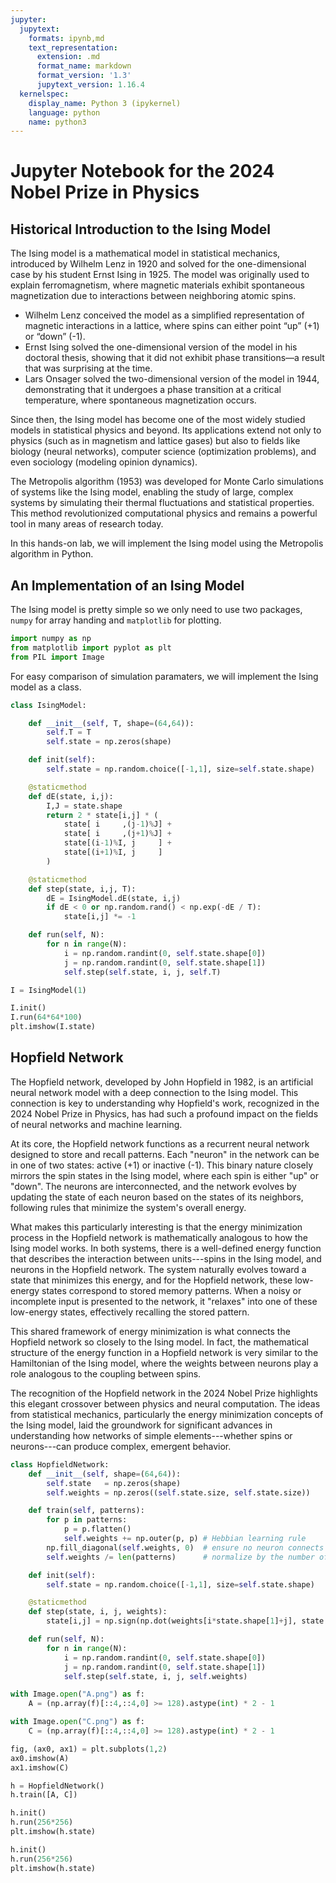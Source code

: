 ```yaml
---
jupyter:
  jupytext:
    formats: ipynb,md
    text_representation:
      extension: .md
      format_name: markdown
      format_version: '1.3'
      jupytext_version: 1.16.4
  kernelspec:
    display_name: Python 3 (ipykernel)
    language: python
    name: python3
---
```


# Jupyter Notebook for the 2024 Nobel Prize in Physics


## Historical Introduction to the Ising Model

The Ising model is a mathematical model in statistical mechanics, introduced by Wilhelm Lenz in 1920 and solved for the one-dimensional case by his student Ernst Ising in 1925. The model was originally used to explain ferromagnetism, where magnetic materials exhibit spontaneous magnetization due to interactions between neighboring atomic spins.

* Wilhelm Lenz conceived the model as a simplified representation of magnetic interactions in a lattice, where spins can either point “up” (+1) or “down” (-1).
* Ernst Ising solved the one-dimensional version of the model in his doctoral thesis, showing that it did not exhibit phase transitions—a result that was surprising at the time.
* Lars Onsager solved the two-dimensional version of the model in 1944, demonstrating that it undergoes a phase transition at a critical temperature, where spontaneous magnetization occurs.

Since then, the Ising model has become one of the most widely studied models in statistical physics and beyond. Its applications extend not only to physics (such as in magnetism and lattice gases) but also to fields like biology (neural networks), computer science (optimization problems), and even sociology (modeling opinion dynamics).

The Metropolis algorithm (1953) was developed for Monte Carlo simulations of systems like the Ising model, enabling the study of large, complex systems by simulating their thermal fluctuations and statistical properties. This method revolutionized computational physics and remains a powerful tool in many areas of research today.

In this hands-on lab, we will implement the Ising model using the Metropolis algorithm in Python.


## An Implementation of an Ising Model

The Ising model is pretty simple so we only need to use two packages, `numpy` for array handing and `matplotlib` for plotting.

```python
import numpy as np
from matplotlib import pyplot as plt
from PIL import Image
```

For easy comparison of simulation paramaters, we will implement the Ising model as a class.

```python
class IsingModel:

    def __init__(self, T, shape=(64,64)):
        self.T = T
        self.state = np.zeros(shape)

    def init(self):
        self.state = np.random.choice([-1,1], size=self.state.shape)

    @staticmethod
    def dE(state, i,j):
        I,J = state.shape
        return 2 * state[i,j] * (
            state[ i     ,(j-1)%J] +
            state[ i     ,(j+1)%J] +
            state[(i-1)%I, j     ] +
            state[(i+1)%I, j     ]
        )

    @staticmethod
    def step(state, i,j, T):
        dE = IsingModel.dE(state, i,j)
        if dE < 0 or np.random.rand() < np.exp(-dE / T):
            state[i,j] *= -1

    def run(self, N):
        for n in range(N):
            i = np.random.randint(0, self.state.shape[0])
            j = np.random.randint(0, self.state.shape[1])
            self.step(self.state, i, j, self.T)
```

```python
I = IsingModel(1)
```

```python
I.init()
I.run(64*64*100)
plt.imshow(I.state)
```

## Hopfield Network

The Hopfield network, developed by John Hopfield in 1982, is an artificial neural network model with a deep connection to the Ising model.
This connection is key to understanding why Hopfield's work, recognized in the 2024 Nobel Prize in Physics, has had such a profound impact on the fields of neural networks and machine learning.

At its core, the Hopfield network functions as a recurrent neural network designed to store and recall patterns.
Each "neuron" in the network can be in one of two states: active (+1) or inactive (-1).
This binary nature closely mirrors the spin states in the Ising model, where each spin is either "up" or "down".
The neurons are interconnected, and the network evolves by updating the state of each neuron based on the states of its neighbors, following rules that minimize the system's overall energy.

What makes this particularly interesting is that the energy minimization process in the Hopfield network is mathematically analogous to how the Ising model works.
In both systems, there is a well-defined energy function that describes the interaction between units---spins in the Ising model, and neurons in the Hopfield network.
The system naturally evolves toward a state that minimizes this energy, and for the Hopfield network, these low-energy states correspond to stored memory patterns.
When a noisy or incomplete input is presented to the network, it "relaxes" into one of these low-energy states, effectively recalling the stored pattern.

This shared framework of energy minimization is what connects the Hopfield network so closely to the Ising model.
In fact, the mathematical structure of the energy function in a Hopfield network is very similar to the Hamiltonian of the Ising model, where the weights between neurons play a role analogous to the coupling between spins.

The recognition of the Hopfield network in the 2024 Nobel Prize highlights this elegant crossover between physics and neural computation.
The ideas from statistical mechanics, particularly the energy minimization concepts of the Ising model, laid the groundwork for significant advances in understanding how networks of simple elements---whether spins or neurons---can produce complex, emergent behavior.

```python
class HopfieldNetwork:
    def __init__(self, shape=(64,64)):
        self.state   = np.zeros(shape)
        self.weights = np.zeros((self.state.size, self.state.size))

    def train(self, patterns):
        for p in patterns:
            p = p.flatten()
            self.weights += np.outer(p, p) # Hebbian learning rule
        np.fill_diagonal(self.weights, 0)  # ensure no neuron connects to itself
        self.weights /= len(patterns)      # normalize by the number of patterns

    def init(self):
        self.state = np.random.choice([-1,1], size=self.state.shape)

    @staticmethod
    def step(state, i, j, weights):
        state[i,j] = np.sign(np.dot(weights[i*state.shape[1]+j], state.flatten()))

    def run(self, N):
        for n in range(N):
            i = np.random.randint(0, self.state.shape[0])
            j = np.random.randint(0, self.state.shape[1])
            self.step(self.state, i, j, self.weights)
```

```python
with Image.open("A.png") as f:
    A = (np.array(f)[::4,::4,0] >= 128).astype(int) * 2 - 1

with Image.open("C.png") as f:
    C = (np.array(f)[::4,::4,0] >= 128).astype(int) * 2 - 1

fig, (ax0, ax1) = plt.subplots(1,2)
ax0.imshow(A)
ax1.imshow(C)
```

```python
h = HopfieldNetwork()
h.train([A, C])
```

```python
h.init()
h.run(256*256)
plt.imshow(h.state)
```

```python
h.init()
h.run(256*256)
plt.imshow(h.state)
```
